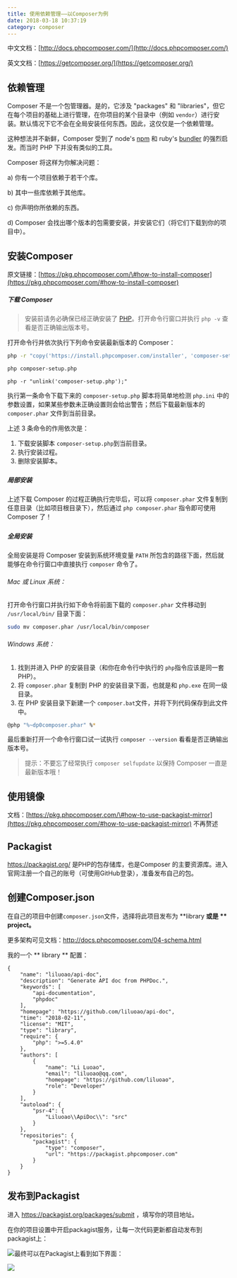 ```yaml
---
title: 使用依赖管理——以Composer为例
date: 2018-03-18 10:37:19
category: composer
---
```

中文文档：[http://docs.phpcomposer.com/](http://docs.phpcomposer.com/)

英文文档：[https://getcomposer.org/](https://getcomposer.org/)

## 依赖管理

Composer 不是一个包管理器。是的，它涉及 "packages" 和 "libraries"，但它在每个项目的基础上进行管理，在你项目的某个目录中（例如 `vendor`）进行安装。默认情况下它不会在全局安装任何东西。因此，这仅仅是一个依赖管理。

这种想法并不新鲜，Composer 受到了 node's [npm](http://npmjs.org/) 和 ruby's [bundler](http://gembundler.com/) 的强烈启发。而当时 PHP 下并没有类似的工具。

Composer 将这样为你解决问题：

a\) 你有一个项目依赖于若干个库。

b\) 其中一些库依赖于其他库。

c\) 你声明你所依赖的东西。

d\) Composer 会找出哪个版本的包需要安装，并安装它们（将它们下载到你的项目中）。
<!-- more -->
## 安装Composer

原文链接：[https://pkg.phpcomposer.com/\#how-to-install-composer](https://pkg.phpcomposer.com/#how-to-install-composer)

##### 下载 Composer

> 安装前请务必确保已经正确安装了 [PHP](http://php.net/)。打开命令行窗口并执行 `php -v` 查看是否正确输出版本号。

打开命令行并依次执行下列命令安装最新版本的 Composer：

```bash
php -r "copy('https://install.phpcomposer.com/installer', 'composer-setup.php');"
```

```bash
php composer-setup.php
```

```
php -r "unlink('composer-setup.php');"
```

执行第一条命令下载下来的 `composer-setup.php` 脚本将简单地检测 `php.ini` 中的参数设置，如果某些参数未正确设置则会给出警告；然后下载最新版本的 `composer.phar` 文件到当前目录。

上述 3 条命令的作用依次是：

1. 下载安装脚本 `composer-setup.php`到当前目录。
2. 执行安装过程。
3. 删除安装脚本。

##### 

##### 局部安装

上述下载 Composer 的过程正确执行完毕后，可以将 `composer.phar` 文件复制到任意目录（比如项目根目录下），然后通过 `php composer.phar` 指令即可使用 Composer 了！

##### 

##### 全局安装

全局安装是将 Composer 安装到系统环境变量 `PATH` 所包含的路径下面，然后就能够在命令行窗口中直接执行 `composer` 命令了。

###### Mac 或 Linux 系统：

打开命令行窗口并执行如下命令将前面下载的 `composer.phar` 文件移动到 `/usr/local/bin/` 目录下面：

```bash
sudo mv composer.phar /usr/local/bin/composer
```

###### Windows 系统：

1. 找到并进入 PHP 的安装目录（和你在命令行中执行的 `php`指令应该是同一套 PHP）。
2. 将 `composer.phar` 复制到 PHP 的安装目录下面，也就是和 `php.exe` 在同一级目录。
3. 在 PHP 安装目录下新建一个 `composer.bat`文件，并将下列代码保存到此文件中。

```bash
@php "%~dp0composer.phar" %*
```

最后重新打开一个命令行窗口试一试执行 `composer --version` 看看是否正确输出版本号。

> 提示：不要忘了经常执行 `composer selfupdate` 以保持 Composer 一直是最新版本哦！



## 使用镜像

文档：[https://pkg.phpcomposer.com/\#how-to-use-packagist-mirror](https://pkg.phpcomposer.com/#how-to-use-packagist-mirror) 不再赘述

## Packagist

https://packagist.org/ 是PHP的包存储库，也是Composer 的主要资源库。进入官网注册一个自己的账号（可使用GitHub登录），准备发布自己的包。

## 创建Composer.json

在自己的项目中创建`composer.json`文件，选择将此项目发布为 **library **或是 ** project。**

更多架构可见文档：http://docs.phpcomposer.com/04-schema.html

我的一个 ** library ** 配置：

```
{
    "name": "liluoao/api-doc",
    "description": "Generate API doc from PHPDoc.",
    "keywords": [
        "api-documentation",
        "phpdoc"
    ],
    "homepage": "https://github.com/liluoao/api-doc",
    "time": "2018-02-11",
    "license": "MIT",
    "type": "library",
    "require": {
        "php": ">=5.4.0"
    },
    "authors": [
        {
            "name": "Li Luoao",
            "email": "liluoao@qq.com",
            "homepage": "https://github.com/liluoao",
            "role": "Developer"
        }
    ],
    "autoload": {
        "psr-4": {
            "Liluoao\\ApiDoc\\": "src"
        }
    },
    "repositories": {
        "packagist": {
            "type": "composer",
            "url": "https://packagist.phpcomposer.com"
        }
    }
}
```

## 发布到Packagist

进入 https://packagist.org/packages/submit ，填写你的项目地址。

在你的项目设置中开启packagist服务，让每一次代码更新都自动发布到packagist上：

![](/images/composer-setting.png)最终可以在Packagist上看到如下界面：

![](/images/packagist-final.png)

